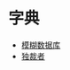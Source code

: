 # 字典

* [模糊数据库](https://github.com/fuzzdb-project/fuzzdb)
* [独裁者](https://github.com/danielmiessler/SecLists)
